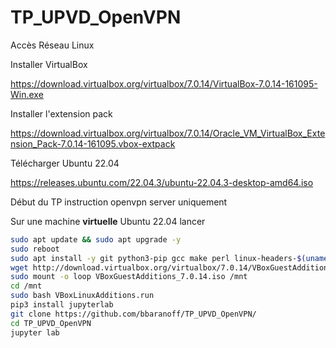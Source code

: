 # TP_UPVD_OpenVPN
Accès Réseau Linux

Installer VirtualBox

https://download.virtualbox.org/virtualbox/7.0.14/VirtualBox-7.0.14-161095-Win.exe

Installer l'extension pack

https://download.virtualbox.org/virtualbox/7.0.14/Oracle_VM_VirtualBox_Extension_Pack-7.0.14-161095.vbox-extpack

Télécharger Ubuntu 22.04

https://releases.ubuntu.com/22.04.3/ubuntu-22.04.3-desktop-amd64.iso


Début du TP instruction openvpn server uniquement

Sur une machine **virtuelle** Ubuntu 22.04 lancer

```bash
sudo apt update && sudo apt upgrade -y
sudo reboot
sudo apt install -y git python3-pip gcc make perl linux-headers-$(uname -r)
wget http://download.virtualbox.org/virtualbox/7.0.14/VBoxGuestAdditions_7.0.14.iso
sudo mount -o loop VBoxGuestAdditions_7.0.14.iso /mnt
cd /mnt
sudo bash VBoxLinuxAdditions.run
pip3 install jupyterlab
git clone https://github.com/bbaranoff/TP_UPVD_OpenVPN/
cd TP_UPVD_OpenVPN
jupyter lab
```
